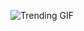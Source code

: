 
<!-- GIF_SECTION -->
![Trending GIF](https://media3.giphy.com/media/v1.Y2lkPThiYjIxNzcycncydjdxZjA5NjFua2pyMTV2d2w4NXM4cWgzYTRpOTkyNmI4OXNxMCZlcD12MV9naWZzX3NlYXJjaCZjdD1n/oaDcc0LTCuIAiGYrzn/giphy.gif)
<!-- END_GIF_SECTION -->
